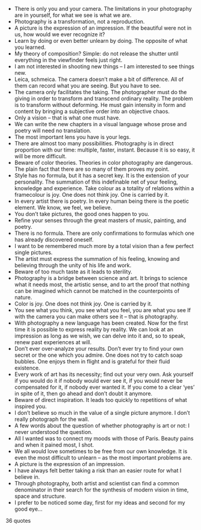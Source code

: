  - There is only you and your camera. The limitations in your photography are in yourself, for what we see is what we are.
 - Photography is a transformation, not a reproduction.
 - A picture is the expression of an impression. If the beautiful were not in us, how would we ever recognize it?
 - Learn by doing or even better unlearn by doing. The opposite of what you learned.
 - My theory of composition? Simple: do not release the shutter until everything in the viewfinder feels just right.
 - I am not interested in shooting new things – I am interested to see things new.
 - Leica, schmeica. The camera doesn’t make a bit of difference. All of them can record what you are seeing. But you have to see.
 - The camera only facilitates the taking. The photographer must do the giving in order to transform and transcend ordinary reality. The problem is to transform without deforming. He must gain intensity in form and content by bringing a subjective order into an objective chaos.
 - Only a vision – that is what one must have.
 - We can write the new chapters in a visual language whose prose and poetry will need no translation.
 - The most important lens you have is your legs.
 - There are almost too many possibilities. Photography is in direct proportion with our time: multiple, faster, instant. Because it is so easy, it will be more difficult.
 - Beware of color theories. Theories in color photography are dangerous. The plain fact that there are so many of them proves my point.
 - Style has no formula, but it has a secret key. It is the extension of your personality. The summation of this indefinable net of your feeling, knowledge and experience. Take colour as a totality of relations within a framecolour is joy. One does not think joy. One is carried by it.
 - In every artist there is poetry. In every human being there is the poetic element. We know, we feel, we believe.
 - You don’t take pictures, the good ones happen to you.
 - Refine your senses through the great masters of music, painting, and poetry.
 - There is no formula. There are only confirmations to formulas which one has already discovered oneself.
 - I want to be remembered much more by a total vision than a few perfect single pictures.
 - The artist must express the summation of his feeling, knowing and believing through the unity of his life and work.
 - Beware of too much taste as it leads to sterility.
 - Photography is a bridge between science and art. It brings to science what it needs most, the artistic sense, and to art the proof that nothing can be imagined which cannot be matched in the counterpoints of nature.
 - Color is joy. One does not think joy. One is carried by it.
 - You see what you think, you see what you feel, you are what you see If with the camera you can make others see it – that is photography.
 - With photography a new language has been created. Now for the first time it is possible to express reality by reality. We can look at an impression as long as we wish, we can delve into it and, so to speak, renew past experiences at will.
 - Don’t ever over-analyze your results. Don’t ever try to find your own secret or the one which you admire. One does not try to catch soap bubbles. One enjoys them in flight and is grateful for their fluid existence.
 - Every work of art has its necessity; find out your very own. Ask yourself if you would do it if nobody would ever see it, if you would never be compensated for it, if nobody ever wanted it. If you come to a clear ‘yes’ in spite of it, then go ahead and don’t doubt it anymore.
 - Beware of direct inspiration. It leads too quickly to repetitions of what inspired you.
 - I don’t believe so much in the value of a single picture anymore. I don’t really photograph for the wall.
 - A few words about the question of whether photography is art or not: I never understood the question.
 - All I wanted was to connect my moods with those of Paris. Beauty pains and when it pained most, I shot.
 - We all would love sometimes to be free from our own knowledge. It is even the most difficult to unlearn – as the most important problems are.
 - A picture is the expression of an impression.
 - I have always felt better taking a risk than an easier route for what I believe in.
 - Through photography, both artist and scientist can find a common denominator in their search for the synthesis of modern vision in time, space and structure.
 - I prefer to be noticed some day, first for my ideas and second for my good eye...

36 quotes